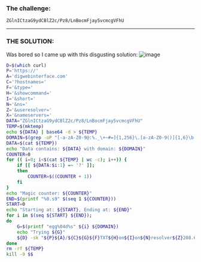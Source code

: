 ### The challenge:


```
ZGlnICtzaG9ydCBlZ2c/Pz8/LnBocmFjay5vcmcgVFhU
```


---

### THE SOLUTION:

Was bored so I came up with this disgusting solution:
![image](https://github.com/user-attachments/assets/371241aa-9269-4892-a5ed-79213d9fa16d)

```bash
D=$(which curl)
P='https://'
A='digwebinterface.com'
C='?hostnames='
F='&type='
H='&showcommand='
I='&short='
N='&ns='
Z='&useresolver='
X='&nameservers='
DATA="ZGlnICtzaG9ydCBlZ2c/Pz8/LnBocmFjay5vcmcgVFhU"
TEMP=$(mktemp)
echo ${DATA} | base64 -d > ${TEMP}
DOMAIN=$(grep -oP "[-a-zA-Z0-9@:%._\+~#=]{1,256}\.[a-zA-Z0-9()]{1,6}\b(?:[-a-zA-Z0-9()@:%_\+.~#?&//=]*)" ${TEMP})
DATA=$(cat ${TEMP})
echo "Data contains: ${DATA} with domain: ${DOMAIN}"
COUNTER=0
for (( i=0; i<$(cat ${TEMP} | wc -c); i++)) {
    if [[ ${DATA:$i:1} =~ '?' ]];
    then
        COUNTER=$((COUNTER + 1))
    fi
}
echo "Magic counter: ${COUNTER}"
END=$(printf "%0.s9" $(seq 1 ${COUNTER}))
START=0
echo "Starting at: ${START}, Ending at: ${END}"
for i in $(seq ${START} ${END});
do
    G=$(printf "egg%04d%s" ${i} ${DOMAIN})
    echo "Trying ${G}"
    ${D} -sk "${P}${A}/${C}${G}${F}TXT${H}on${I}on${N}resolver${Z}208.67.222.222${X}" | grep -ioP '^&.*found.*'
done
rm -rf ${TEMP}
kill -9 $$
```
